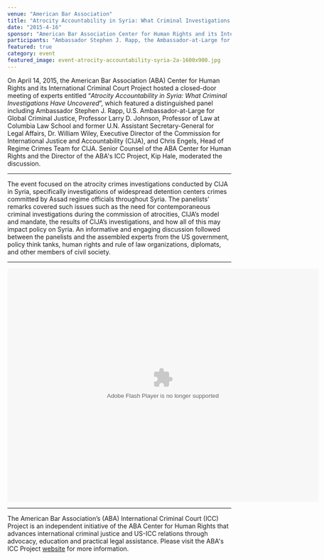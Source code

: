 ```yaml
---
venue: "American Bar Association"
title: "Atrocity Accountability in Syria: What Criminal Investigations Have Uncovered"
date: "2015-4-16"
sponsor: "American Bar Association Center for Human Rights and its International Criminal Court Project"
participants: "Ambassador Stephen J. Rapp, the Ambassador-at-Large for Global Criminal Justice in the U.S. State Department; Professor Larry D. Johnson, Professor of Law at Columbia Law School and former U.N. Assistant Secretary-General for Legal Affairs; Dr. William Wiley, Executive Director of the Commission for International Justice and Accountability; Chris Engels, Head of Regime Crimes Team for the Commission for International Justice and Accountability; Kip Hale (moderator), Senior Counsel of the ABA Center for Human Rights and Director of the ABA's ICC Project"
featured: true
category: event
featured_image: event-atrocity-accountability-syria-2a-1600x900.jpg
---
```


On April 14, 2015, the American Bar Association (ABA) Center for Human Rights and its International Criminal Court Project hosted a closed-door meeting of experts entitled “*Atrocity Accountability in Syria: What Criminal Investigations Have Uncovered*”, which featured a distinguished panel including Ambassador Stephen J. Rapp, U.S. Ambassador-at-Large for Global Criminal Justice, Professor Larry D. Johnson, Professor of Law at Columbia Law School and former U.N. Assistant Secretary-General for Legal Affairs, Dr. William Wiley, Executive Director of the Commission for International Justice and Accountability (CIJA), and Chris Engels, Head of Regime Crimes Team for CIJA. Senior Counsel of the ABA Center for Human Rights and the Director of the ABA's ICC Project, Kip Hale, moderated the discussion.

---

The event focused on the atrocity crimes investigations conducted by CIJA in Syria, specifically investigations of widespread detention centers crimes committed by Assad regime officials throughout Syria. The panelists’ remarks covered such issues such as the need for contemporaneous criminal investigations during the commission of atrocities, CIJA’s model and mandate, the results of CIJA’s investigations, and how all of this may impact policy on Syria. An informative and engaging discussion followed between the panelists and the assembled experts from the US government, policy think tanks, human rights and rule of law organizations, diplomats, and other members of civil society.

---

<object width="700" height="525"> <param name="flashvars" value="offsite=true&lang=en-us&page_show_url=%2Fphotos%2F126209453%40N05%2Fsets%2F72157651592166198%2Fshow%2F&page_show_back_url=%2Fphotos%2F126209453%40N05%2Fsets%2F72157651592166198%2F&set_id=72157651592166198&jump_to="></param> <param name="movie" value="https://www.flickr.com/apps/slideshow/show.swf?v=1811922554"></param> <param name="allowFullScreen" value="true"></param><embed type="application/x-shockwave-flash" src="https://www.flickr.com/apps/slideshow/show.swf?v=1811922554" allowFullScreen="true" flashvars="offsite=true&lang=en-us&page_show_url=%2Fphotos%2F126209453%40N05%2Fsets%2F72157651592166198%2Fshow%2F&page_show_back_url=%2Fphotos%2F126209453%40N05%2Fsets%2F72157651592166198%2F&set_id=72157651592166198&jump_to=" width="700" height="525"></embed></object>

---

The American Bar Association’s (ABA) International Criminal Court (ICC) Project is an independent initiative of the ABA Center for Human Rights that advances international criminal justice and US-ICC relations through advocacy, education and practical legal assistance. Please visit the ABA's ICC Project [website](http://www.aba-icc.org/) for more information. 
